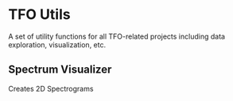 # TFO Utils
A set of utility functions for all TFO-related projects including data exploration, visualization, etc.

## Spectrum Visualizer
Creates 2D Spectrograms
